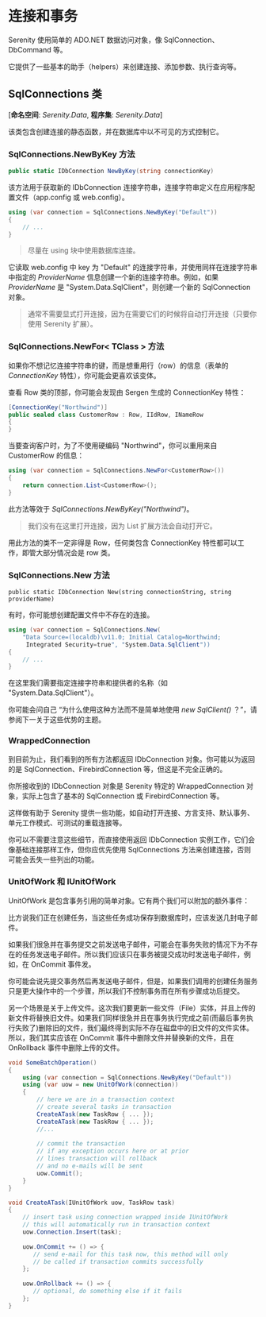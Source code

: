 # 连接和事务

Serenity 使用简单的 ADO.NET 数据访问对象，像 SqlConnection、DbCommand 等。

它提供了一些基本的助手（helpers）来创建连接、添加参数、执行查询等。


## SqlConnections 类

[**命名空间**: *Serenity.Data*, **程序集**: *Serenity.Data*]

该类包含创建连接的静态函数，并在数据库中以不可见的方式控制它。


### SqlConnections.NewByKey 方法

```cs
public static IDbConnection NewByKey(string connectionKey)
```

该方法用于获取新的 IDbConnection 连接字符串，连接字符串定义在应用程序配置文件（app.config 或 web.config）。


```cs
using (var connection = SqlConnections.NewByKey("Default")) 
{
    // ...
}
```

> 尽量在 using 块中使用数据库连接。

它读取 web.config 中 key 为 "Default" 的连接字符串，并使用同样在连接字符串中指定的 *ProviderName* 信息创建一个新的连接字符串。例如，如果 *ProviderName* 是 "System.Data.SqlClient"，则创建一个新的 SqlConnection 对象。

> 通常不需要显式打开连接，因为在需要它们的时候将自动打开连接（只要你使用 Serenity 扩展）。

### SqlConnections.NewFor< TClass > 方法

如果你不想记忆连接字符串的键，而是想重用行（row）的信息（表单的 *ConnectionKey* 特性），你可能会更喜欢该变体。

查看 Row 类的顶部，你可能会发现由 Sergen 生成的 ConnectionKey 特性：

```cs
[ConnectionKey("Northwind")]
public sealed class CustomerRow : Row, IIdRow, INameRow
{
}
```

当要查询客户时，为了不使用硬编码 "Northwind"，你可以重用来自 CustomerRow 的信息：

```cs
using (var connection = SqlConnections.NewFor<CustomerRow>()) 
{
    return connection.List<CustomerRow>();
}
```

此方法等效于 *SqlConnections.NewByKey("Northwind")*。

> 我们没有在这里打开连接，因为 List 扩展方法会自动打开它。

用此方法的类不一定非得是 Row，任何类包含 ConnectionKey 特性都可以工作，即管大部分情况会是 row 类。


### SqlConnections.New 方法

```
public static IDbConnection New(string connectionString, string providerName)
```

有时，你可能想创建配置文件中不存在的连接。

```cs
using (var connection = SqlConnections.New(
    "Data Source=(localdb)\v11.0; Initial Catalog=Northwind; 
     Integrated Security=true", "System.Data.SqlClient")) 
{
    // ...
}
```

在这里我们需要指定连接字符串和提供者的名称（如 "System.Data.SqlClient"）。

你可能会问自己 “为什么使用这种方法而不是简单地使用 *new SqlClient()* ？”，请参阅下一关于这些优势的主题。

### WrappedConnection

到目前为止，我们看到的所有方法都返回 IDbConnection 对象。你可能以为返回的是 SqlConnection、FirebirdConnection 等，但这是不完全正确的。

你所接收到的 IDbConnection 对象是 Serenity 特定的 WrappedConnection 对象，实际上包含了基本的 SqlConnection 或 FirebirdConnection 等。

这样做有助于 Serenity 提供一些功能，如自动打开连接、方言支持、默认事务、单元工作模式、可测试的重载连接等。

你可以不需要注意这些细节，而直接使用返回 IDbConnection 实例工作，它们会像基础连接那样工作，但你应优先使用 SqlConnections 方法来创建连接，否则可能会丢失一些列出的功能。


### UnitOfWork 和 IUnitOfWork

UnitOfWork 是包含事务引用的简单对象。它有两个我们可以附加的额外事件：

比方说我们正在创建任务，当这些任务成功保存到数据库时，应该发送几封电子邮件。

如果我们很急并在事务提交之前发送电子邮件，可能会在事务失败的情况下为不存在的任务发送电子邮件。所以我们应该只在事务被提交成功时发送电子邮件，例如，在 OnCommit 事件发。

你可能会说先提交事务然后再发送电子邮件，但是，如果我们调用的创建任务服务只是更大操作中的一个步骤，所以我们不控制事务而在所有步骤成功后提交。

另一个场景是关于上传文件。这次我们要更新一些文件（File）实体，并且上传的新文件将替换旧文件。如果我们同样很急并且在事务执行完成之前(而最后事务执行失败了)删除旧的文件，我们最终得到实际不存在磁盘中的旧文件的文件实体。所以，我们其实应该在 OnCommit 事件中删除文件并替换新的文件，且在 OnRollback 事件中删除上传的文件。

```cs
void SomeBatchOperation() 
{
    using (var connection = SqlConnections.NewByKey("Default")) 
    using (var uow = new UnitOfWork(connection))
    {
        // here we are in a transaction context
        // create several tasks in transaction
        CreateATask(new TaskRow { ... });
        CreateATask(new TaskRow { ... });
        //...
        
        // commit the transaction
        // if any exception occurs here or at prior
        // lines transaction will rollback
        // and no e-mails will be sent
        uow.Commit();
    }
}

void CreateATask(IUnitOfWork uow, TaskRow task)
{
    // insert task using connection wrapped inside IUnitOfWork
    // this will automatically run in transaction context
    uow.Connection.Insert(task);
   
    uow.OnCommit += () => {
       // send e-mail for this task now, this method will only
       // be called if transaction commits successfully
    };
    
    uow.OnRollback += () => {
       // optional, do something else if it fails
    };       
}
```




